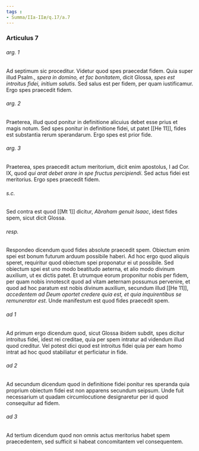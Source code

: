 ```yaml
---
tags : 
- Summa/IIa-IIæ/q.17/a.7
---
```


### Articulus 7

###### arg. 1
Ad septimum sic proceditur. Videtur quod spes praecedat fidem. Quia super illud Psalm., *spera in domino, et fac bonitatem*, dicit Glossa, *spes est introitus fidei, initium salutis*. Sed salus est per fidem, per quam iustificamur. Ergo spes praecedit fidem.

###### arg. 2
Praeterea, illud quod ponitur in definitione alicuius debet esse prius et magis notum. Sed spes ponitur in definitione fidei, ut patet [[He 11]], fides est substantia rerum sperandarum. Ergo spes est prior fide.

###### arg. 3
Praeterea, spes praecedit actum meritorium, dicit enim apostolus, I ad Cor. IX, quod *qui arat debet arare in spe fructus percipiendi*. Sed actus fidei est meritorius. Ergo spes praecedit fidem.

###### s.c.
Sed contra est quod [[Mt 1]] dicitur, *Abraham genuit Isaac*, idest fides spem, sicut dicit Glossa.

###### resp.
Respondeo dicendum quod fides absolute praecedit spem. Obiectum enim spei est bonum futurum arduum possibile haberi. Ad hoc ergo quod aliquis speret, requiritur quod obiectum spei proponatur ei ut possibile. Sed obiectum spei est uno modo beatitudo aeterna, et alio modo divinum auxilium, ut ex dictis patet. Et utrumque eorum proponitur nobis per fidem, per quam nobis innotescit quod ad vitam aeternam possumus pervenire, et quod ad hoc paratum est nobis divinum auxilium, secundum illud [[He 11]], *accedentem ad Deum oportet credere quia est, et quia inquirentibus se remunerator est*. Unde manifestum est quod fides praecedit spem.

###### ad 1
Ad primum ergo dicendum quod, sicut Glossa ibidem subdit, spes dicitur introitus fidei, idest rei creditae, quia per spem intratur ad videndum illud quod creditur. Vel potest dici quod est introitus fidei quia per eam homo intrat ad hoc quod stabiliatur et perficiatur in fide.

###### ad 2
Ad secundum dicendum quod in definitione fidei ponitur res speranda quia proprium obiectum fidei est non apparens secundum seipsum. Unde fuit necessarium ut quadam circumlocutione designaretur per id quod consequitur ad fidem.

###### ad 3
Ad tertium dicendum quod non omnis actus meritorius habet spem praecedentem, sed sufficit si habeat concomitantem vel consequentem.

